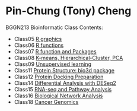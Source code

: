 # Pin-Chung (Tony) Cheng

BGGN213 Bioinformatic Class
Contents:
- Class05 [R graphics](https://github.com/tonycheng521/Bggn213/blob/master/Class05/class05.md)
- Class06 [R functions](https://github.com/tonycheng521/Bggn213/blob/master/Class06/class06.md)
- Class07 [R function and Packages](https://github.com/tonycheng521/Bggn213/blob/master/Class07/Class07.md)
- Class08 [K-means, Hierarchical-Cluster, PCA](https://github.com/tonycheng521/Bggn213/blob/master/class08/class08.md)
- Class09 [Unsupervised learning](https://github.com/tonycheng521/Bggn213/blob/master/Class09/Class09.md)
- Class11 [Protein Structure: bio3d package](https://github.com/tonycheng521/Bggn213/blob/master/Class11/Class11.md)
- Class12 [Protein Docking Preparation](https://github.com/tonycheng521/Bggn213/blob/master/Class12/Class12.md)
- Class14 [Differential Analysis with DESeq2](https://github.com/tonycheng521/Bggn213/blob/master/Class14/Class14.md)
- Class15 [RNA-seq and Pathway Analysis](https://github.com/tonycheng521/Bggn213/blob/master/Class15/Class15.md)
- Class16 [Biological Network Analysis](https://github.com/tonycheng521/Bggn213/blob/master/Class16/Class16.Rmd)
- Class18 [Cancer Genomics](https://github.com/tonycheng521/Bggn213/blob/master/Class18/Class18.md)
